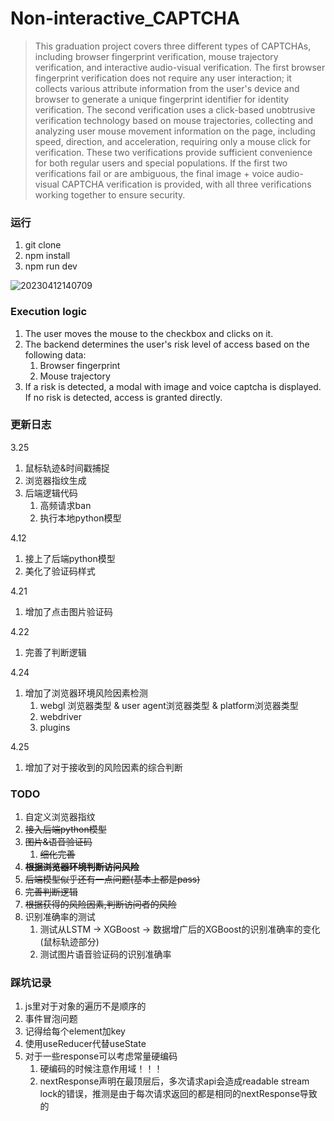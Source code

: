 # Non-interactive_CAPTCHA

> This graduation project covers three different types of CAPTCHAs, including browser fingerprint verification, mouse trajectory verification, and interactive audio-visual verification. The first browser fingerprint verification does not require any user interaction; it collects various attribute information from the user's device and browser to generate a unique fingerprint identifier for identity verification. The second verification uses a click-based unobtrusive verification technology based on mouse trajectories, collecting and analyzing user mouse movement information on the page, including speed, direction, and acceleration, requiring only a mouse click for verification. These two verifications provide sufficient convenience for both regular users and special populations. If the first two verifications fail or are ambiguous, the final image + voice audio-visual CAPTCHA verification is provided, with all three verifications working together to ensure security.

### 运行

1. git clone
2. npm install
3. npm run dev

![20230412140709](https://typora-1309407228.cos.ap-shanghai.myqcloud.com/20230412140709.png)

### Execution logic

1. The user moves the mouse to the checkbox and clicks on it.
2. The backend determines the user's risk level of access based on the following data:
   1. Browser fingerprint
   2. Mouse trajectory
3. If a risk is detected, a modal with image and voice captcha is displayed. If no risk is detected, access is granted directly.

### 更新日志

3.25
1. 鼠标轨迹&时间戳捕捉
2. 浏览器指纹生成
3. 后端逻辑代码
   1. 高频请求ban
   2. 执行本地python模型

4.12
1. 接上了后端python模型
2. 美化了验证码样式

4.21
1. 增加了点击图片验证码

4.22
1. 完善了判断逻辑

4.24
1. 增加了浏览器环境风险因素检测
   1. webgl 浏览器类型 & user agent浏览器类型 & platform浏览器类型
   2. webdriver
   3. plugins

4.25
1. 增加了对于接收到的风险因素的综合判断

### TODO

1. 自定义浏览器指纹
2. ~~接入后端python模型~~
3. ~~图片&语音验证码~~
   1. ~~细化完善~~
4. ~~**根据浏览器环境判断访问风险**~~
5. ~~后端模型似乎还有一点问题(基本上都是pass)~~
6. ~~完善判断逻辑~~
7. ~~根据获得的风险因素,判断访问者的风险~~
8. 识别准确率的测试
   1. 测试从LSTM -> XGBoost -> 数据增广后的XGBoost的识别准确率的变化(鼠标轨迹部分)
   2. 测试图片语音验证码的识别准确率

### 踩坑记录

1. js里对于对象的遍历不是顺序的
2. 事件冒泡问题
3. 记得给每个element加key
4. 使用useReducer代替useState
5. 对于一些response可以考虑常量硬编码
   1. 硬编码的时候注意作用域！！！
   2. nextResponse声明在最顶层后，多次请求api会造成readable stream lock的错误，推测是由于每次请求返回的都是相同的nextResponse导致的
